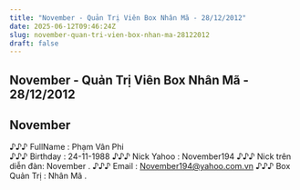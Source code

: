 ```yaml
---
title: "November - Quản Trị Viên Box Nhân Mã - 28/12/2012"
date: 2025-06-12T09:46:24Z
slug: november-quan-tri-vien-box-nhan-ma-28122012
draft: false
---
```


## November - Quản Trị Viên Box Nhân Mã - 28/12/2012

## November

♪♪♪ FullName : Phạm Vân Phi  
♪♪♪ Birthday  : 24-11-1988
♪♪♪ Nick Yahoo : November194
♪♪♪ Nick trên diễn đàn: November .
♪♪♪ Email : November194@yahoo.com.vn
♪♪♪ Box Quản Trị : Nhân Mã .